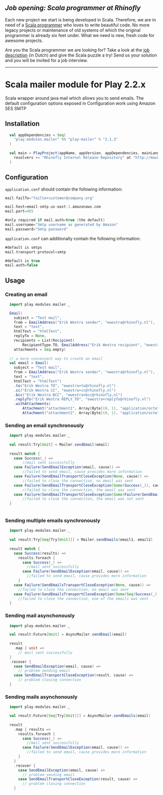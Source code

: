 *Job opening: Scala programmer at Rhinofly*
-------------------------------------------
Each new project we start is being developed in Scala. Therefore, we are in need of a [Scala programmer](http://rhinofly.nl/vacatures/vacature-scala.html) who loves to write beautiful code. No more legacy projects or maintenance of old systems of which the original programmer is already six feet under. What we need is new, fresh code for awesome projects.

Are you the Scala programmer we are looking for? Take a look at the [job description](http://rhinofly.nl/vacatures/vacature-scala.html) (in Dutch) and give the Scala puzzle a try! Send us your solution and you will be invited for a job interview.
* * *

Scala mailer module for Play 2.2.x
=====================================================

Scala wrapper around java mail which allows you to send emails. The default configuration options exposed in Configuration work using Amazon SES SMTP

Installation
------------

``` scala
  val appDependencies = Seq(
    "play.modules.mailer" %% "play-mailer" % "2.1.3"
  )
  
  val main = PlayProject(appName, appVersion, appDependencies, mainLang = SCALA).settings(
    resolvers += "Rhinofly Internal Release Repository" at "http://maven-repository.rhinofly.net:8081/artifactory/libs-release-local"
  )
```

Configuration
-------------

`application.conf` should contain the following information:

``` scala
mail.failTo="failto+customer@company.org"

mail.host=email-smtp.us-east-1.amazonaws.com
mail.port=465

#only required if mail.auth=true (the default)
mail.username="Smtp username as generated by Amazon"
mail.password="Smtp password"
```

`application.conf` can additionally contain the following information:
``` scala
#default is smtps
mail.transport.protocol=smtp

#default is true
mail.auth=false
```

Usage
-----

### Creating an email

``` scala
  import play.modules.mailer._

  Email(
    subject = "Test mail",
    from = EmailAddress("Erik Westra sender", "ewestra@rhinofly.nl"),
    text = "text",
    htmlText = "htmlText",
    replyTo = None,
    recipients = List(Recipient(
    	RecipientType.TO, EmailAddress("Erik Westra recipient", "ewestra@rhinofly.nl"))),
    attachments = Seq.empty)
    
  // a more convenient way to create an email
  val email = Email(
    subject = "Test mail",
    from = EmailAddress("Erik Westra sender", "ewestra@rhinofly.nl"),
    text = "text",
    htmlText = "htmlText")
    .to("Erik Westra TO", "ewestra+to@rhinofly.nl")
    .cc("Erik Westra CC", "ewestra+cc@rhinofly.nl")
    .bcc("Erik Westra BCC", "ewestra+bcc@rhinofly.nl")
    .replyTo("Erik Westra REPLY_TO", "ewestra+replyTo@rhinofly.nl")
    .withAttachments(
    	Attachment("attachment1", Array[Byte](0, 1), "application/octet-stream"),
    	Attachment("attachment2", Array[Byte](0, 1), "application/octet-stream", Disposition.Inline))
```

### Sending an email synchronously

``` scala
  import play.modules.mailer._
  
  val result:Try[Unit] = Mailer.sendEmail(email)
  
  result match {
    case Success(_) => 
    	//mail sent successfully
    case Failure(SendEmailException(email, cause)) => 
    	//failed to send email, cause provides more information 
    case Failure(SendEmailTransportCloseException(None, cause)) =>
        //failed to close the connection, no email was sent
    case Failure(SendEmailTransportCloseException(Some(Success(_)), cause)) =>
        //failed to close the connection, the email was sent
    case Failure(SendEmailTransportCloseException(Some(Failure(SendEmailException(email, cause1)), cause2)) =>
        //failed to close the connection, the email was not sent
  }
  
```

### Sending multiple emails synchronously

``` scala
  import play.modules.mailer._
  
  val result:Try[Seq[Try[Unit]]] = Mailer.sendEmails(email1, email2)
  
  result match {
    case Success(results) =>
      results.foreach {
        case Success(_) => 
          //mail sent successfully
        case Failure(SendEmailException(email, cause)) =>
          //failed to send email, cause provides more information
      }
    case Failure(SendEmailsTransportCloseException(None, cause)) =>
      //failed to close the connection, no email was sent
    case Failure(SendEmailsTransportCloseException(Some(Seq(Success(_), Failure(SendEmailException(email, cause1))), cause2)) =>
      //failed to close the connection, one of the emails was sent
  }
```

### Sending mail asynchonously

``` scala
  import play.modules.mailer._

  val result:Future[Unit] = AsyncMailer.sendEmail(email)
  
  result
    .map { unit =>
      // mail sent successfully
  }
  .recover {
    case SendEmailException(email, cause) => 
      // problem sending email
    case SendEmailTransportCloseException(result, cause) => 
      // problem closing connection
  }
```

### Sending mails asynchonously

``` scala
  import play.modules.mailer._

  val result:Future[Seq[Try[Unit]]] = AsyncMailer.sendEmails(email)
    
  result
    .map { results =>
      results.foreach {
        case Success(_) => 
          //mail sent successfully
        case Failure(SendEmailException(email, cause)) =>
          //failed to send email, cause provides more information
      }
  	}
    .recover {
      case SendEmailException(email, cause) => 
        // problem sending email
      case SendEmailTransportCloseException(result, cause) => 
        // problem closing connection
    }
```
